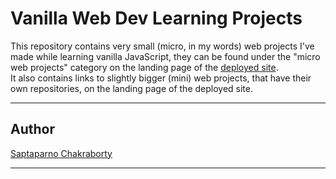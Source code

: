 # Vanilla Web Dev Learning Projects

This repository contains very small (micro, in my words) web projects I've made while learning vanilla JavaScript, they can be found under the "micro web projects" category on the landing page of the [deployed site](https://schak04.github.io/vanilla-webdev-learning-projects/).  
It also contains links to slightly bigger (mini) web projects, that have their own repositories, on the landing page of the deployed site.

---

## Author

[Saptaparno Chakraborty](https://github.com/schak04)

---

